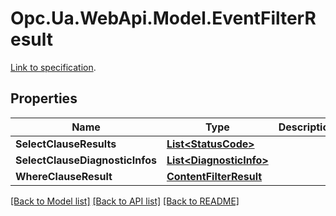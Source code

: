 # Opc.Ua.WebApi.Model.EventFilterResult
[Link to specification](https://reference.opcfoundation.org/v105/Core/docs/Part4/7.22.3).

## Properties

Name | Type | Description | Notes
------------ | ------------- | ------------- | -------------
**SelectClauseResults** | [**List&lt;StatusCode&gt;**](StatusCode.md) |  | [optional] 
**SelectClauseDiagnosticInfos** | [**List&lt;DiagnosticInfo&gt;**](DiagnosticInfo.md) |  | [optional] 
**WhereClauseResult** | [**ContentFilterResult**](ContentFilterResult.md) |  | [optional] 

[[Back to Model list]](../README.md#documentation-for-models) [[Back to API list]](../README.md#documentation-for-api-endpoints) [[Back to README]](../README.md)

